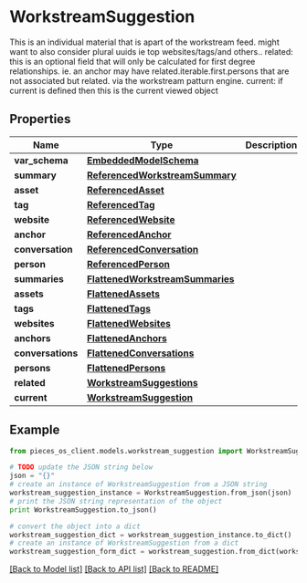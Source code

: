 # WorkstreamSuggestion

This is an individual material that is apart of the workstream feed. might want to also consider plural uuids ie top websites/tags/and others..  related: this is an optional field that will only be calculated for first degree relationships.          ie. an anchor may have related.iterable.first.persons that are not associated but related.          via the workstream patturn engine.  current: if current is defined then this is the current viewed object

## Properties
Name | Type | Description | Notes
------------ | ------------- | ------------- | -------------
**var_schema** | [**EmbeddedModelSchema**](EmbeddedModelSchema.md) |  | [optional] 
**summary** | [**ReferencedWorkstreamSummary**](ReferencedWorkstreamSummary.md) |  | [optional] 
**asset** | [**ReferencedAsset**](ReferencedAsset.md) |  | [optional] 
**tag** | [**ReferencedTag**](ReferencedTag.md) |  | [optional] 
**website** | [**ReferencedWebsite**](ReferencedWebsite.md) |  | [optional] 
**anchor** | [**ReferencedAnchor**](ReferencedAnchor.md) |  | [optional] 
**conversation** | [**ReferencedConversation**](ReferencedConversation.md) |  | [optional] 
**person** | [**ReferencedPerson**](ReferencedPerson.md) |  | [optional] 
**summaries** | [**FlattenedWorkstreamSummaries**](FlattenedWorkstreamSummaries.md) |  | [optional] 
**assets** | [**FlattenedAssets**](FlattenedAssets.md) |  | [optional] 
**tags** | [**FlattenedTags**](FlattenedTags.md) |  | [optional] 
**websites** | [**FlattenedWebsites**](FlattenedWebsites.md) |  | [optional] 
**anchors** | [**FlattenedAnchors**](FlattenedAnchors.md) |  | [optional] 
**conversations** | [**FlattenedConversations**](FlattenedConversations.md) |  | [optional] 
**persons** | [**FlattenedPersons**](FlattenedPersons.md) |  | [optional] 
**related** | [**WorkstreamSuggestions**](WorkstreamSuggestions.md) |  | [optional] 
**current** | [**WorkstreamSuggestion**](WorkstreamSuggestion.md) |  | [optional] 

## Example

```python
from pieces_os_client.models.workstream_suggestion import WorkstreamSuggestion

# TODO update the JSON string below
json = "{}"
# create an instance of WorkstreamSuggestion from a JSON string
workstream_suggestion_instance = WorkstreamSuggestion.from_json(json)
# print the JSON string representation of the object
print WorkstreamSuggestion.to_json()

# convert the object into a dict
workstream_suggestion_dict = workstream_suggestion_instance.to_dict()
# create an instance of WorkstreamSuggestion from a dict
workstream_suggestion_form_dict = workstream_suggestion.from_dict(workstream_suggestion_dict)
```
[[Back to Model list]](../README.md#documentation-for-models) [[Back to API list]](../README.md#documentation-for-api-endpoints) [[Back to README]](../README.md)


